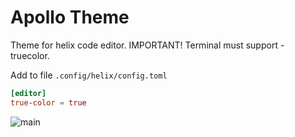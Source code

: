 # Apollo Theme
Theme for helix code editor. IMPORTANT! Terminal must support - truecolor.

Add to file `.config/helix/config.toml`
```toml
[editor]
true-color = true
```

![main](https://github.com/pelemarse/apollo-theme/assets/29234307/2969b7ee-68eb-41f9-96f5-fe13a1d61c65)
